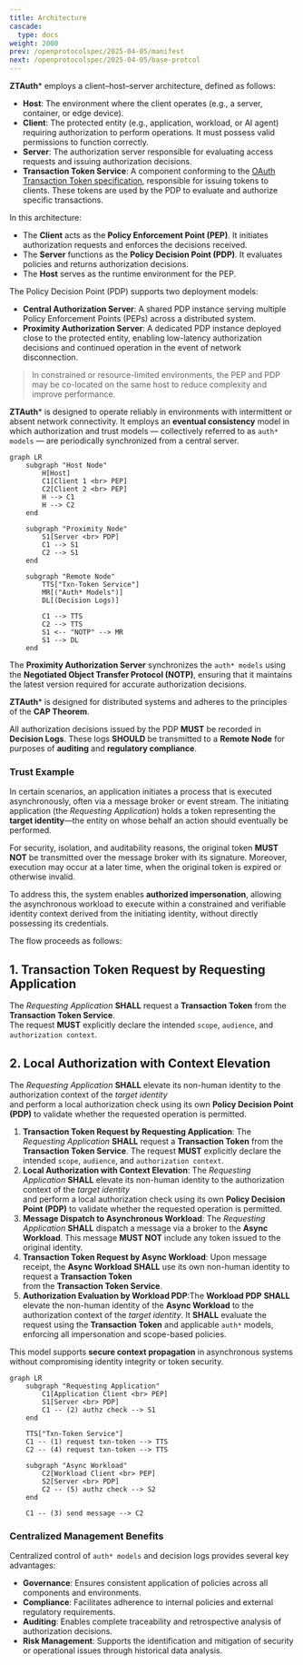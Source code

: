 ```yaml
---
title: Architecture
cascade:
  type: docs
weight: 2000
prev: /openprotocolspec/2025-04-05/manifest
next: /openprotocolspec/2025-04-05/base-protcol
---
```

**ZTAuth*** employs a client–host–server architecture, defined as follows:

- **Host**: The environment where the client operates (e.g., a server, container, or edge device).
- **Client**: The protected entity (e.g., application, workload, or AI agent) requiring authorization to perform operations. It must possess valid permissions to function correctly.
- **Server**: The authorization server responsible for evaluating access requests and issuing authorization decisions.
- **Transaction Token Service**: A component conforming to the [OAuth Transaction Token specification](https://www.ietf.org/archive/id/draft-ietf-oauth-transaction-tokens-05.html), responsible for issuing tokens to clients. These tokens are used by the PDP to evaluate and authorize specific transactions.

In this architecture:

- The **Client** acts as the **Policy Enforcement Point (PEP)**. It initiates authorization requests and enforces the decisions received.
- The **Server** functions as the **Policy Decision Point (PDP)**. It evaluates policies and returns authorization decisions.
- The **Host** serves as the runtime environment for the PEP.

The Policy Decision Point (PDP) supports two deployment models:

- **Central Authorization Server**: A shared PDP instance serving multiple Policy Enforcement Points (PEPs) across a distributed system.
- **Proximity Authorization Server**: A dedicated PDP instance deployed close to the protected entity, enabling low-latency authorization decisions and continued operation in the event of network disconnection.

> In constrained or resource-limited environments, the PEP and PDP may be co-located on the same host to reduce complexity and improve performance.

**ZTAuth*** is designed to operate reliably in environments with intermittent or absent network connectivity. It employs an **eventual consistency** model in which authorization and trust models — collectively referred to as `auth* models` — are periodically synchronized from a central server.

```mermaid
graph LR
    subgraph "Host Node"
        H[Host]
        C1[Client 1 <br> PEP]
        C2[Client 2 <br> PEP]
        H --> C1
        H --> C2
    end

    subgraph "Proximity Node"
        S1[Server <br> PDP]
        C1 --> S1
        C2 --> S1
    end

    subgraph "Remote Node"
        TTS["Txn-Token Service"]
        MR[("Auth* Models")]
        DL[(Decision Logs)]

        C1 --> TTS
        C2 --> TTS
        S1 <-- "NOTP" --> MR
        S1 --> DL
    end
```

The **Proximity Authorization Server** synchronizes the `auth* models` using the **Negotiated Object Transfer Protocol (NOTP)**, ensuring that it maintains the latest version required for accurate authorization decisions.

**ZTAuth*** is designed for distributed systems and adheres to the principles of the **CAP Theorem**.

All authorization decisions issued by the PDP **MUST** be recorded in **Decision Logs**. These logs **SHOULD** be transmitted to a **Remote Node** for purposes of **auditing** and **regulatory compliance**.

### Trust Example

In certain scenarios, an application initiates a process that is executed asynchronously, often via a message broker or event stream. The initiating application (the *Requesting Application*) holds a token representing the **target identity**—the entity on whose behalf an action should eventually be performed.

For security, isolation, and auditability reasons, the original token **MUST NOT** be transmitted over the message broker with its signature. Moreover, execution may occur at a later time, when the original token is expired or otherwise invalid.

To address this, the system enables **authorized impersonation**, allowing the asynchronous workload to execute within a constrained and verifiable identity context derived from the initiating identity, without directly possessing its credentials.

The flow proceeds as follows:

## 1. Transaction Token Request by Requesting Application

The *Requesting Application* **SHALL** request a **Transaction Token** from the **Transaction Token Service**.  
The request **MUST** explicitly declare the intended `scope`, `audience`, and `authorization context`.

## 2. Local Authorization with Context Elevation

The *Requesting Application* **SHALL** elevate its non-human identity to the authorization context of the *target identity*  
and perform a local authorization check using its own **Policy Decision Point (PDP)** to validate whether the requested operation is permitted.

1. **Transaction Token Request by Requesting Application**: The *Requesting Application* **SHALL** request a **Transaction Token** from the **Transaction Token Service**. The request **MUST** explicitly declare the intended `scope`, `audience`, and `authorization context`.
2. **Local Authorization with Context Elevation**: The *Requesting Application* **SHALL** elevate its non-human identity to the authorization context of the *target identity*  
and perform a local authorization check using its own **Policy Decision Point (PDP)** to validate whether the requested operation is permitted.
3. **Message Dispatch to Asynchronous Workload**: The *Requesting Application* **SHALL** dispatch a message via a broker to the **Async Workload**. This message **MUST NOT** include any token issued to the original identity.
4. **Transaction Token Request by Async Workload**: Upon message receipt, the **Async Workload** **SHALL** use its own non-human identity to request a **Transaction Token**  
from the **Transaction Token Service**.
5. **Authorization Evaluation by Workload PDP**:The **Workload PDP** **SHALL** elevate the non-human identity of the **Async Workload** to the authorization context of the *target identity*. It **SHALL** evaluate the request using the **Transaction Token** and applicable `auth*` models, enforcing all impersonation and scope-based policies.

This model supports **secure context propagation** in asynchronous systems without compromising identity integrity or token security.

```mermaid
graph LR
    subgraph "Requesting Application"
        C1[Application Client <br> PEP]
        S1[Server <br> PDP]
        C1 -- (2) authz check --> S1
    end

    TTS["Txn-Token Service"]
    C1 -- (1) request txn-token --> TTS
    C2 -- (4) request txn-token --> TTS

    subgraph "Async Workload"
        C2[Workload Client <br> PEP]
        S2[Server <br> PDP]
        C2 -- (5) authz check --> S2
    end

    C1 -- (3) send message --> C2
```

### Centralized Management Benefits

Centralized control of `auth* models` and decision logs provides several key advantages:

- **Governance**: Ensures consistent application of policies across all components and environments.
- **Compliance**: Facilitates adherence to internal policies and external regulatory requirements.
- **Auditing**: Enables complete traceability and retrospective analysis of authorization decisions.
- **Risk Management**: Supports the identification and mitigation of security or operational issues through historical data analysis.

